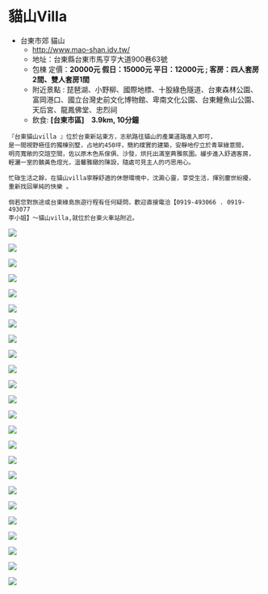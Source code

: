 # 貓山Villa

- 台東市郊 貓山
    - http://www.mao-shan.idv.tw/
    - 地址：台東縣台東市馬亨亨大道900巷63號
    - 包棟  定價：**20000元  假日：15000元  平日：12000元 ; 客房：四人套房2間、雙人套房1間**
    - 附近景點 : 琵琶湖、小野柳、國際地標、十股綠色隧道、台東森林公園、富岡港口、國立台灣史前文化博物館、卑南文化公園、台東鯉魚山公園、天后宮、龍鳳佛堂、忠烈祠
    - 飲食: **[台東市區]　3.9km, 10分鐘**


```
『台東貓山villa 』位於台東新站東方，志航路往貓山的產業道路進入即可，
是一間視野極佳的獨棟別墅，占地約450坪，簡約樸實的建築，安靜地佇立於青翠綠意間，
明亮寬敞的交誼空間，佐以原木色系傢俱、沙發，烘托出滿室典雅氛圍。緩步進入舒適客房，
輕灑一室的鵝黃色燈光，溫馨雅緻的陳設，隨處可見主人的巧思用心。

忙碌生活之餘，在貓山villa寧靜舒適的休憩環境中，沈澱心靈，享受生活，揮別塵世紛擾，
重新找回單純的快樂 。

倘若您對旅途或台東綠島旅遊行程有任何疑問，歡迎直接電洽【0919-493066 . 0919-493077
李小姐】～貓山villa,就位於台東火車站附近。
```

![](http://www.mao-shan.idv.tw/CKEdit/upload/images/map.gif)

![](http://www.mao-shan.idv.tw/images/scenic/map.jpg)

![](http://www.mao-shan.idv.tw/CKEdit/upload/images/map03.jpg)

![](http://www.mao-shan.idv.tw/inp/20120329124920.jpg)

![](http://www.mao-shan.idv.tw/inp/20120329124853.jpg)

![](http://www.mao-shan.idv.tw/inp/20120329124834.jpg)

![](http://www.mao-shan.idv.tw/inp/20120403085120.jpg)

![](http://www.mao-shan.idv.tw/inp/20120329124814.jpg)

![](http://www.mao-shan.idv.tw/inp/20120329124738.jpg)

![](http://www.mao-shan.idv.tw/inp/20120402161000.jpg)

![](http://www.mao-shan.idv.tw/inp/20120329124602.jpg)

![](http://www.mao-shan.idv.tw/inp/20120329124536.jpg)

![](http://www.mao-shan.idv.tw/inp/20120329124506.jpg)

![](http://www.mao-shan.idv.tw/inp/20120329124337.jpg)

![](http://www.mao-shan.idv.tw/inp/20120402161410.jpg)

![](http://www.mao-shan.idv.tw/room/20120328141500.jpg)

![](http://www.mao-shan.idv.tw/room/20120328141625.jpg)

![](http://www.mao-shan.idv.tw/room/20120328142244.jpg)

![](http://www.mao-shan.idv.tw/room/20120328142220.jpg)

![](http://www.mao-shan.idv.tw/room/20120328141701.jpg)

![](http://www.mao-shan.idv.tw/room/20120328145025.jpg)

![](http://www.mao-shan.idv.tw/room/20120328144909.jpg)

![](http://www.mao-shan.idv.tw/room/20120328150352.jpg)

![](http://www.mao-shan.idv.tw/room/20120328145114.jpg)
